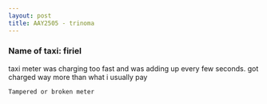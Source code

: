 ```yaml
---
layout: post
title: AAY2505 - trinoma
---
```


### Name of taxi: firiel

taxi meter was charging too fast and was adding up every few seconds. got charged way more than what i usually pay

```Tampered or broken meter```
